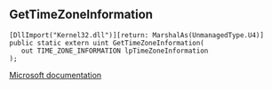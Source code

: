 ## GetTimeZoneInformation

```
[DllImport("Kernel32.dll")][return: MarshalAs(UnmanagedType.U4)]
public static extern uint GetTimeZoneInformation(
   out TIME_ZONE_INFORMATION lpTimeZoneInformation
);
```

[Microsoft documentation](TODO)
